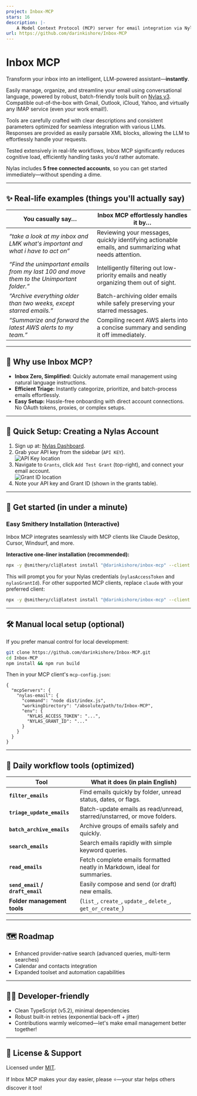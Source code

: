 ```yaml
---
project: Inbox-MCP
stars: 16
description: |-
    A Model Context Protocol (MCP) server for email integration via Nylas. Enables AI assistants to effortlessly batch-triage, organize, and automate email through natural language interactions.
url: https://github.com/darinkishore/Inbox-MCP
---
```


# Inbox MCP

Transform your inbox into an intelligent, LLM-powered assistant—**instantly**.

Easily manage, organize, and streamline your email using conversational language, powered by robust, batch-friendly tools built on [Nylas v3](https://nylas.com). Compatible out-of-the-box with Gmail, Outlook, iCloud, Yahoo, and virtually any IMAP service (even your work email!).

Tools are carefully crafted with clear descriptions and consistent parameters optimized for seamless integration with various LLMs. Responses are provided as easily parsable XML blocks, allowing the LLM to effortlessly handle your requests.

Tested extensively in real-life workflows, Inbox MCP significantly reduces cognitive load, efficiently handling tasks you’d rather automate.

Nylas includes **5 free connected accounts**, so you can get started immediately—without spending a dime.

---

## ✨ Real-life examples (things you'll actually say)


| You casually say…                                                                         | Inbox MCP effortlessly handles it by…                                                                 |
| ----------------------------------------------------------------------------------------- | ----------------------------------------------------------------------------------------------------- |
| *“take a look at my inbox and LMK what's important and what i have to act on”*            | Reviewing your messages, quickly identifying actionable emails, and summarizing what needs attention. |
| *“Find the unimportant emails from my last 100 and move them to the Unimportant folder.”* | Intelligently filtering out low-priority emails and neatly organizing them out of sight.              |
| *“Archive everything older than two weeks, except starred emails.”*                       | Batch-archiving older emails while safely preserving your starred messages.                           |
| *“Summarize and forward the latest AWS alerts to my team.”*                               | Compiling recent AWS alerts into a concise summary and sending it off immediately.                    |


---

## 🎯 Why use Inbox MCP?

- **Inbox Zero, Simplified:** Quickly automate email management using natural language instructions.
- **Efficient Triage:** Instantly categorize, prioritize, and batch-process emails effortlessly.
- **Easy Setup:** Hassle-free onboarding with direct account connections. No OAuth tokens, proxies, or complex setups.

---

## 📌 Quick Setup: Creating a Nylas Account

1. Sign up at: [Nylas Dashboard](https://dashboard-v3.nylas.com/register?utm_source=docs&utm_medium=devrel-surfaces&utm_campaign=&utm_content=quickstart).
2. Grab your API key from the sidebar (`API KEY`).  
   ![API Key location](api_key_loc.png)
3. Navigate to `Grants`, click `Add Test Grant` (top-right), and connect your email account.  
   ![Grant ID location](grant_loc.png)
4. Note your API key and Grant ID (shown in the grants table).

---

## 🚀 Get started (in under a minute)

### Easy Smithery Installation (Interactive)

Inbox MCP integrates seamlessly with MCP clients like Claude Desktop, Cursor, Windsurf, and more.

**Interactive one-liner installation (recommended):**
```bash
npx -y @smithery/cli@latest install "@darinkishore/inbox-mcp" --client claude
```

This will prompt you for your Nylas credentials (`nylasAccessToken` and `nylasGrantId`). For other supported MCP clients, replace `claude` with your preferred client:

```bash
npx -y @smithery/cli@latest install "@darinkishore/inbox-mcp" --client cursor # or windsurf, vscode, etc.
```

---

## 🛠️ Manual local setup (optional)

If you prefer manual control for local development:

```bash
git clone https://github.com/darinkishore/Inbox-MCP.git
cd Inbox-MCP
npm install && npm run build
```

Then in your MCP client's `mcp-config.json`:

```jsonc
{
  "mcpServers": {
    "nylas-email": {
      "command": "node dist/index.js",
      "workingDirectory": "/absolute/path/to/Inbox-MCP",
      "env": {
        "NYLAS_ACCESS_TOKEN": "...",
        "NYLAS_GRANT_ID": "..."
      }
    }
  }
}
```

---

## 🔧 Daily workflow tools (optimized)

| Tool                             | What it does (in plain English)                                          |
| -------------------------------- | ------------------------------------------------------------------------ |
| **`filter_emails`**              | Find emails quickly by folder, unread status, dates, or flags.           |
| **`triage_update_emails`**       | Batch-update emails as read/unread, starred/unstarred, or move folders.  |
| **`batch_archive_emails`**       | Archive groups of emails safely and quickly.                             |
| **`search_emails`**              | Search emails rapidly with simple keyword queries.                       |
| **`read_emails`**                | Fetch complete emails formatted neatly in Markdown, ideal for summaries. |
| **`send_email` / `draft_email`** | Easily compose and send (or draft) new emails.                           |
| **Folder management tools**      | (`list_`, `create_`, `update_`, `delete_`, `get_or_create_`)             |

---

## 🗺️ Roadmap

- Enhanced provider-native search (advanced queries, multi-term searches)
- Calendar and contacts integration
- Expanded toolset and automation capabilities

---

## 👩‍💻 Developer-friendly

- Clean TypeScript (v5.2), minimal dependencies
- Robust built-in retries (exponential back-off + jitter)
- Contributions warmly welcomed—let's make email management better together!

---

## 📄 License & Support

Licensed under [MIT](LICENSE).

If Inbox MCP makes your day easier, please ⭐️—your star helps others discover it too!
